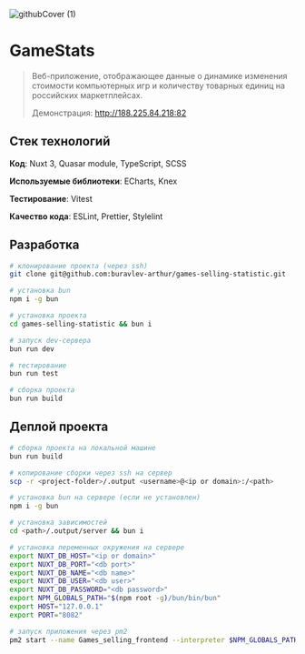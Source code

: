 ![githubCover (1)](https://github.com/buravlev-arthur/games-selling-statistic/assets/14940878/3db1daf8-24bb-46fb-85c9-02f4fd98992a)
# GameStats

> Веб-приложение, отображающее данные о динамике изменения стоимости компьютерных игр и количеству товарных единиц на российских маркетплейсах.
> 
> Демонстрация: <http://188.225.84.218:82> 

## Стек технологий

**Код**: Nuxt 3, Quasar module, TypeScript, SCSS

**Используемые библиотеки**: ECharts, Knex

**Тестирование**: Vitest

**Качество кода**: ESLint, Prettier, Stylelint

## Разработка

```bash
# клонирование проекта (через ssh)
git clone git@github.com:buravlev-arthur/games-selling-statistic.git

# установка bun
npm i -g bun

# установка проекта
cd games-selling-statistic && bun i

# запуск dev-сервера
bun run dev

# тестирование
bun run test

# сборка проекта
bun run build
```

## Деплой проекта

```bash
# сборка проекта на локальной машине
bun run build

# копирование сборки через ssh на сервер
scp -r <project-folder>/.output <username>@<ip or domain>:/<path>

# установка bun на сервере (если не установлен)
npm i -g bun

# установка зависимостей
cd <path>/.output/server && bun i

# установка переменных окружения на сервере
export NUXT_DB_HOST="<ip or domain>"
export NUXT_DB_PORT="<db port>"
export NUXT_DB_NAME="<db name>"
export NUXT_DB_USER="<db user>"
export NUXT_DB_PASSWORD="<db password>"
export NPM_GLOBALS_PATH="$(npm root -g)/bun/bin/bun"
export HOST="127.0.0.1"
export PORT="8082"

# запуск приложения через pm2
pm2 start --name Games_selling_frontend --interpreter $NPM_GLOBALS_PATH <path>/.output/server/index.mjs
```
